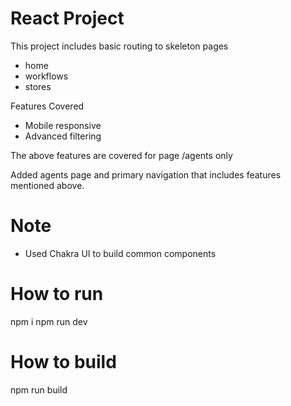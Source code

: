 # React Project 

This project includes basic routing to skeleton pages 
- home
- workflows
- stores

Features Covered
- Mobile responsive
- Advanced filtering

The above features are covered for page /agents only

Added agents page and primary navigation that includes features mentioned above.


# Note
- Used Chakra UI to build common components


# How to run 
npm i 
npm run dev


# How to build
npm run build
